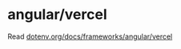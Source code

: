 # angular/vercel

Read [dotenv.org/docs/frameworks/angular/vercel](https://www.dotenv.org/docs/frameworks/angular/vercel)
